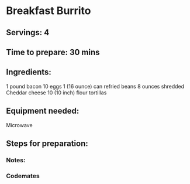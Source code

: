 # Breakfast Burrito

## Servings: 4

## Time to prepare: 30 mins

## Ingredients:
1 pound bacon
10 eggs
1 (16 ounce) can refried beans
8 ounces shredded Cheddar cheese
10 (10 inch) flour tortillas

## Equipment needed:
Microwave

## Steps for preparation:



### Notes:



### Codemates #
